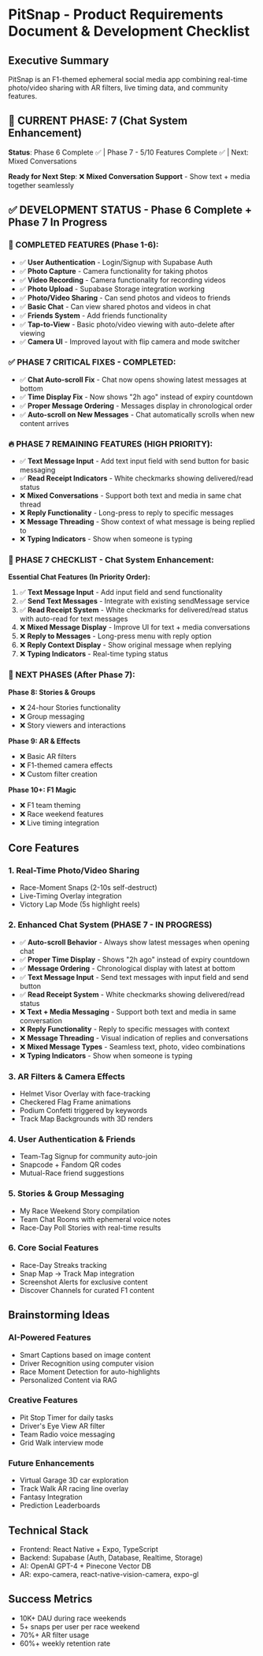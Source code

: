# PitSnap - Product Requirements Document & Development Checklist

## Executive Summary
PitSnap is an F1-themed ephemeral social media app combining real-time photo/video sharing with AR filters, live timing data, and community features.

## 🎯 CURRENT PHASE: 7 (Chat System Enhancement)
**Status**: Phase 6 Complete ✅ | Phase 7 - 5/10 Features Complete ✅ | Next: Mixed Conversations

**Ready for Next Step**: ❌ **Mixed Conversation Support** - Show text + media together seamlessly

## ✅ DEVELOPMENT STATUS - Phase 6 Complete + Phase 7 In Progress

### 🎉 COMPLETED FEATURES (Phase 1-6):
- ✅ **User Authentication** - Login/Signup with Supabase Auth
- ✅ **Photo Capture** - Camera functionality for taking photos
- ✅ **Video Recording** - Camera functionality for recording videos
- ✅ **Photo Upload** - Supabase Storage integration working
- ✅ **Photo/Video Sharing** - Can send photos and videos to friends
- ✅ **Basic Chat** - Can view shared photos and videos in chat
- ✅ **Friends System** - Add friends functionality
- ✅ **Tap-to-View** - Basic photo/video viewing with auto-delete after viewing
- ✅ **Camera UI** - Improved layout with flip camera and mode switcher

### ✅ PHASE 7 CRITICAL FIXES - COMPLETED:
- ✅ **Chat Auto-scroll Fix** - Chat now opens showing latest messages at bottom
- ✅ **Time Display Fix** - Now shows "2h ago" instead of expiry countdown
- ✅ **Proper Message Ordering** - Messages display in chronological order
- ✅ **Auto-scroll on New Messages** - Chat automatically scrolls when new content arrives

### 🔥 PHASE 7 REMAINING FEATURES (HIGH PRIORITY):
- ✅ **Text Message Input** - Add text input field with send button for basic messaging
- ✅ **Read Receipt Indicators** - White checkmarks showing delivered/read status
- ❌ **Mixed Conversations** - Support both text and media in same chat thread  
- ❌ **Reply Functionality** - Long-press to reply to specific messages
- ❌ **Message Threading** - Show context of what message is being replied to
- ❌ **Typing Indicators** - Show when someone is typing

### 🚧 PHASE 7 CHECKLIST - Chat System Enhancement:
**Essential Chat Features (In Priority Order):**
1. ✅ **Text Message Input** - Add input field and send functionality
2. ✅ **Send Text Messages** - Integrate with existing sendMessage service
3. ✅ **Read Receipt System** - White checkmarks for delivered/read status with auto-read for text messages
4. ❌ **Mixed Message Display** - Improve UI for text + media conversations
5. ❌ **Reply to Messages** - Long-press menu with reply option
6. ❌ **Reply Context Display** - Show original message when replying
7. ❌ **Typing Indicators** - Real-time typing status

### 🎯 NEXT PHASES (After Phase 7):
**Phase 8: Stories & Groups**
- ❌ 24-hour Stories functionality
- ❌ Group messaging
- ❌ Story viewers and interactions

**Phase 9: AR & Effects**
- ❌ Basic AR filters
- ❌ F1-themed camera effects
- ❌ Custom filter creation

**Phase 10+: F1 Magic**
- ❌ F1 team theming
- ❌ Race weekend features
- ❌ Live timing integration

## Core Features

### 1. Real-Time Photo/Video Sharing
- Race-Moment Snaps (2-10s self-destruct)
- Live-Timing Overlay integration
- Victory Lap Mode (5s highlight reels)

### 2. **Enhanced Chat System (PHASE 7 - IN PROGRESS)**
- ✅ **Auto-scroll Behavior** - Always show latest messages when opening chat
- ✅ **Proper Time Display** - Shows "2h ago" instead of expiry countdown
- ✅ **Message Ordering** - Chronological display with latest at bottom
- ✅ **Text Message Input** - Send text messages with input field and send button
- ✅ **Read Receipt System** - White checkmarks showing delivered/read status
- ❌ **Text + Media Messaging** - Support both text and media in same conversation
- ❌ **Reply Functionality** - Reply to specific messages with context
- ❌ **Message Threading** - Visual indication of replies and conversations
- ❌ **Mixed Message Types** - Seamless text, photo, video combinations
- ❌ **Typing Indicators** - Show when someone is typing

### 3. AR Filters & Camera Effects
- Helmet Visor Overlay with face-tracking
- Checkered Flag Frame animations
- Podium Confetti triggered by keywords
- Track Map Backgrounds with 3D renders

### 4. User Authentication & Friends
- Team-Tag Signup for community auto-join
- Snapcode + Fandom QR codes
- Mutual-Race friend suggestions

### 5. Stories & Group Messaging
- My Race Weekend Story compilation
- Team Chat Rooms with ephemeral voice notes
- Race-Day Poll Stories with real-time results

### 6. Core Social Features
- Race-Day Streaks tracking
- Snap Map → Track Map integration
- Screenshot Alerts for exclusive content
- Discover Channels for curated F1 content

## Brainstorming Ideas

### AI-Powered Features
- Smart Captions based on image content
- Driver Recognition using computer vision
- Race Moment Detection for auto-highlights
- Personalized Content via RAG

### Creative Features
- Pit Stop Timer for daily tasks
- Driver's Eye View AR filter
- Team Radio voice messaging
- Grid Walk interview mode

### Future Enhancements
- Virtual Garage 3D car exploration
- Track Walk AR racing line overlay
- Fantasy Integration
- Prediction Leaderboards

## Technical Stack
- Frontend: React Native + Expo, TypeScript
- Backend: Supabase (Auth, Database, Realtime, Storage)
- AI: OpenAI GPT-4 + Pinecone Vector DB
- AR: expo-camera, react-native-vision-camera, expo-gl

## Success Metrics
- 10K+ DAU during race weekends
- 5+ snaps per user per race weekend
- 70%+ AR filter usage
- 60%+ weekly retention rate 